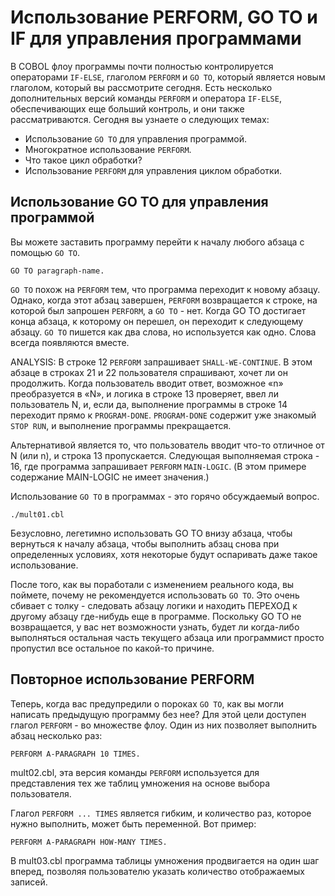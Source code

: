 # Использование PERFORM, GO TO и IF для управления программами

В COBOL флоу программы почти полностью контролируется операторами `IF-ELSE`, глаголом `PERFORM` и `GO TO`, который является новым глаголом, который вы рассмотрите сегодня. Есть несколько дополнительных версий команды `PERFORM` и оператора `IF-ELSE`, обеспечивающих еще больший контроль, и они также рассматриваются. Сегодня вы узнаете о следующих темах:
- Использование `GO TO` для управления программой.
- Многократное использование `PERFORM`.
- Что такое цикл обработки?
- Использование `PERFORM` для управления циклом обработки.

## Использование GO TO для управления программой

Вы можете заставить программу перейти к началу любого абзаца с помощью `GO TO`.
```
GO TO paragraph-name.
```
`GO TO` похож на `PERFORM` тем, что программа переходит к новому абзацу. Однако, когда этот абзац завершен, `PERFORM` возвращается к строке, на которой был запрошен `PERFORM`, а `GO TO` - нет. Когда GO TO достигает конца абзаца, к которому он перешел, он переходит к следующему абзацу. `GO TO` пишется как два слова, но используется как одно. Слова всегда появляются вместе. 

ANALYSIS: В строке 12 `PERFORM` запрашивает `SHALL-WE-CONTINUE`. В этом абзаце в строках 21 и 22 пользователя спрашивают, хочет ли он продолжить. Когда пользователь вводит ответ, возможное «n» преобразуется в «N», и логика в строке 13 проверяет, ввел ли пользователь N, и, если да, выполнение программы в строке 14 переходит прямо к `PROGRAM-DONE`. `PROGRAM-DONE` содержит уже знакомый `STOP RUN`, и выполнение программы прекращается.

Альтернативой является то, что пользователь вводит что-то отличное от N (или n), и строка 13 пропускается. Следующая выполняемая строка - 16, где программа запрашивает `PERFORM` `MAIN-LOGIC`. (В этом примере содержание MAIN-LOGIC не имеет значения.)

Использование `GO TO` в программах - это горячо обсуждаемый вопрос.

```
./mult01.cbl
```
Безусловно, легетимно использовать GO TO внизу абзаца, чтобы вернуться к началу абзаца, чтобы выполнить абзац снова при определенных условиях, хотя некоторые будут оспаривать даже такое использование.

После того, как вы поработали с изменением реального кода, вы поймете, почему не рекомендуется использовать `GO TO`. Это очень сбивает с толку - следовать абзацу логики и находить ПЕРЕХОД к другому абзацу где-нибудь еще в программе. Поскольку GO TO не возвращается, у вас нет возможности узнать, будет ли когда-либо выполняться остальная часть текущего абзаца или программист просто пропустил все остальное по какой-то причине.

## Повторное использование PERFORM

Теперь, когда вас предупредили о пороках `GO TO`, как вы могли написать предыдущую программу без нее? Для этой цели доступен глагол `PERFORM` - во множестве флоу. Один из них позволяет выполнить абзац несколько раз:
```
PERFORM A-PARAGRAPH 10 TIMES.
```

mult02.cbl, эта версия команды `PERFORM` используется для представления тех же таблиц умножения на основе выбора пользователя.

Глагол `PERFORM ... TIMES` является гибким, и количество раз, которое нужно выполнить, может быть переменной. Вот пример:
```
PERFORM A-PARAGRAPH HOW-MANY TIMES.
```
В mult03.cbl программа таблицы умножения продвигается на один шаг вперед, позволяя пользователю указать количество отображаемых записей.